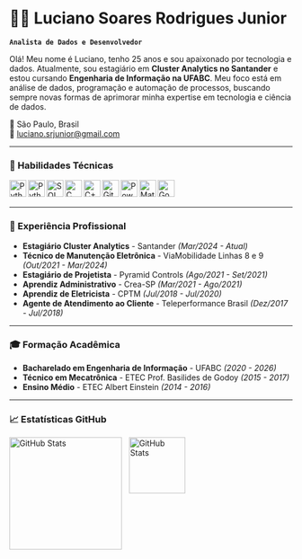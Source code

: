 # 🐱‍💻 Luciano Soares Rodrigues Junior

**`Analista de Dados e Desenvolvedor`**

Olá! Meu nome é Luciano, tenho 25 anos e sou apaixonado por tecnologia e dados. Atualmente, sou estagiário em **Cluster Analytics no Santander** e estou cursando **Engenharia de Informação na UFABC**. Meu foco está em análise de dados, programação e automação de processos, buscando sempre novas formas de aprimorar minha expertise em tecnologia e ciência de dados.

📍 São Paulo, Brasil  
📧 luciano.srjunior@gmail.com

---

### 🔧 Habilidades Técnicas


<img align="left" alt="Python" title="Python" width="30px" src="https://cdn.jsdelivr.net/gh/devicons/devicon/icons/python/python-original.svg" />
<img align="left" alt="Python" title="Python" width="30px" src="https://cdn.jsdelivr.net/gh/devicons/devicon@latest/icons/apachespark/apachespark-original-wordmark.svg" />
<img align="left" alt="SQL" title="SQL" width="30px" src="https://cdn.jsdelivr.net/gh/devicons/devicon/icons/mysql/mysql-original.svg" />
<img align="left" alt="C" title="C" width="30px" src="https://cdn.jsdelivr.net/gh/devicons/devicon/icons/c/c-original.svg" />
<img align="left" alt="C++" title="C++" width="30px" src="https://cdn.jsdelivr.net/gh/devicons/devicon/icons/cplusplus/cplusplus-original.svg" />
<img align="left" alt="Git" title="Git" width="30px" src="https://cdn.jsdelivr.net/gh/devicons/devicon/icons/git/git-original.svg" />
<!-- <img align="left" alt="Excel" title="Excel" width="30px" src="https://upload.wikimedia.org/wikipedia/commons/8/86/Excel-Logo.svg" />
<img align="left" alt="AutoCAD" title="AutoCAD" width="30px" src="https://upload.wikimedia.org/wikipedia/commons/1/12/Autodesk_AutoCAD_2018_Logo.png" /> -->
<img align="left" alt="Power BI" title="Power BI" width="30px" src="https://upload.wikimedia.org/wikipedia/commons/c/cf/New_Power_BI_Logo.svg" />
<img align="left" alt="Matlab" title="Matlab" width="30px" src="https://cdn.jsdelivr.net/gh/devicons/devicon@latest/icons/matlab/matlab-original.svg" /> 
<img align="left" alt="Godot" title="Godot" width="30px" src="https://cdn.jsdelivr.net/gh/devicons/devicon@latest/icons/godot/godot-original.svg" /> 


<br/>
<br/>

---

### 💼 Experiência Profissional

- **Estagiário Cluster Analytics** - Santander _(Mar/2024 - Atual)_
- **Técnico de Manutenção Eletrônica** - ViaMobilidade Linhas 8 e 9 _(Out/2021 - Mar/2024)_
- **Estagiário de Projetista** - Pyramid Controls _(Ago/2021 - Set/2021)_
- **Aprendiz Administrativo** - Crea-SP _(Mar/2021 - Ago/2021)_
- **Aprendiz de Eletricista** - CPTM _(Jul/2018 - Jul/2020)_
- **Agente de Atendimento ao Cliente** - Teleperformance Brasil _(Dez/2017 - Jul/2018)_

---

### 🎓 Formação Acadêmica

- **Bacharelado em Engenharia de Informação** - UFABC _(2020 - 2026)_
- **Técnico em Mecatrônica** - ETEC Prof. Basilides de Godoy _(2015 - 2017)_
- **Ensino Médio** - ETEC Albert Einstein _(2014 - 2016)_

---

### 📈 Estatísticas GitHub


<p>
  <img 
    align="left" 
    alt="GitHub Stats" 
    height="200" 
    style="padding-right: 10px;" 
    src="https://github-readme-stats.vercel.app/api?username=Luciba&show_icons=true&theme=tokyonight&include_all_commits=true&locale=pt-br" 
  />

<img 
      align="left" 
      alt="GitHub Stats" 
      height="100" 
      src="https://github-readme-stats.vercel.app/api/top-langs/?username=Luciba&theme=tokyonight&layout=compact&custom_title=Tecnologias&langs_count=9" 
  />

</p>


